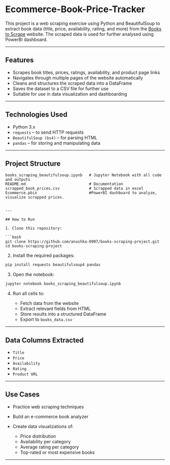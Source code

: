 # Ecommerce-Book-Price-Tracker

This project is a web scraping exercise using Python and BeautifulSoup to extract book data (title, price, availability, rating, and more) from the [Books to Scrape](http://books.toscrape.com/) website. The scraped data is used for further analysed using PowerBI dashboard.

---

## Features

* Scrapes book titles, prices, ratings, availability, and product page links
* Navigates through multiple pages of the website automatically
* Cleans and structures the scraped data into a DataFrame
* Saves the dataset to a CSV file for further use
* Suitable for use in data visualization and dashboarding

---

## Technologies Used

* Python 3.x
* `requests` – to send HTTP requests
* `BeautifulSoup (bs4)` – for parsing HTML
* `pandas` – for storing and manipulating data

---

## Project Structure

```
books_scraping_beautifulsoup.ipynb   # Jupyter Notebook with all code and outputs
README.md                            # Documentation
scrapped_book_prices.csv             # Scrapped data in excel
Ecommerce.pbix                       #PowerBI dashboard to analyze, visualize scrapped prices.


---

## How to Run

1. Clone this repository:

```bash
git clone https://github.com/anushka-0907/books-scraping-project.git
cd books-scraping-project
```

2. Install the required packages:

```bash
pip install requests beautifulsoup4 pandas
```

3. Open the notebook:

```bash
jupyter notebook books_scraping_beautifulsoup.ipynb
```

4. Run all cells to:

   * Fetch data from the website
   * Extract relevant fields from HTML
   * Store results into a structured DataFrame
   * Export to `books_data.csv`

---

## Data Columns Extracted

* `Title`
* `Price`
* `Availability`
* `Rating`
* `Product URL`

---

## Use Cases

* Practice web scraping techniques
* Build an e-commerce book analyzer
* Create data visualizations of:

  * Price distribution
  * Availability per category
  * Average rating per category
  * Top-rated or most expensive books

---
